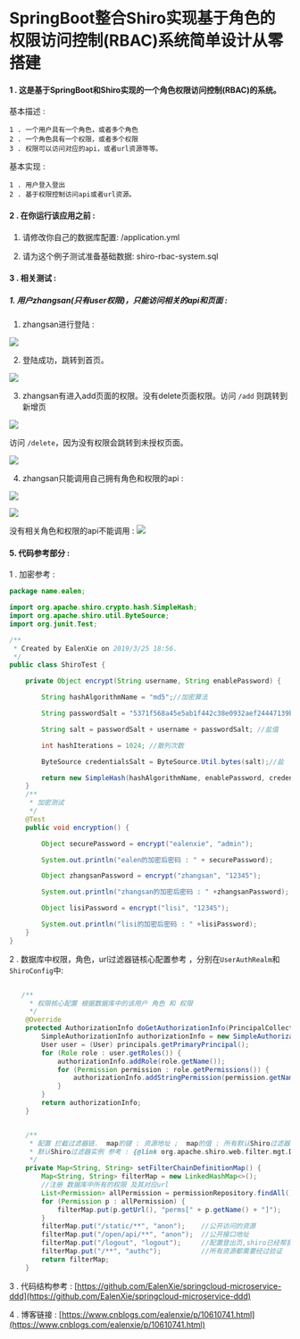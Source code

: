 SpringBoot整合Shiro实现基于角色的权限访问控制(RBAC)系统简单设计从零搭建
=================

#### 1 . 这是基于SpringBoot和Shiro实现的一个角色权限访问控制(RBAC)的系统。

基本描述 : 
    
    1 . 一个用户具有一个角色，或者多个角色
    2 . 一个角色具有一个权限，或者多个权限
    3 . 权限可以访问对应的api，或者url资源等等。

基本实现 : 

    1 . 用户登入登出
    2 . 基于权限控制访问api或者url资源。

#### 2 . 在你运行该应用之前 :

1. 请修改你自己的数据库配置: /application.yml


2. 请为这个例子测试准备基础数据: shiro-rbac-system.sql


#### 3 . 相关测试 : 

##### 1. 用户zhangsan(只有user权限)，只能访问相关的api和页面 : 
1. zhangsan进行登陆 :

![](https://img2018.cnblogs.com/blog/994599/201903/994599-20190328091643744-402886749.png)
    
2. 登陆成功，跳转到首页。

![](https://img2018.cnblogs.com/blog/994599/201903/994599-20190328091730165-1852880897.png)

3. zhangsan有进入add页面的权限。没有delete页面权限。访问 ``/add`` 则跳转到 新增页

![](https://img2018.cnblogs.com/blog/994599/201903/994599-20190328091843204-795382299.png)

访问 ``/delete``，因为没有权限会跳转到未授权页面。

![](https://img2018.cnblogs.com/blog/994599/201903/994599-20190328091934370-753707810.png)

4. zhangsan只能调用自己拥有角色和权限的api :

![](https://img2018.cnblogs.com/blog/994599/201903/994599-20190328094536849-2112103972.png)

![](https://img2018.cnblogs.com/blog/994599/201903/994599-20190328094635000-655674662.png)

没有相关角色和权限的api不能调用 : 
![](https://img2018.cnblogs.com/blog/994599/201903/994599-20190328095220095-1501717577.png)

#### 5. 代码参考部分 : 

1 . 加密参考 : 
```java
package name.ealen;

import org.apache.shiro.crypto.hash.SimpleHash;
import org.apache.shiro.util.ByteSource;
import org.junit.Test;

/**
 * Created by EalenXie on 2019/3/25 18:56.
 */
public class ShiroTest {

    private Object encrypt(String username, String enablePassword) {

        String hashAlgorithmName = "md5";//加密算法

        String passwordSalt = "5371f568a45e5ab1f442c38e0932aef24447139b";//密钥

        String salt = passwordSalt + username + passwordSalt; //盐值

        int hashIterations = 1024; //散列次数

        ByteSource credentialsSalt = ByteSource.Util.bytes(salt);//盐

        return new SimpleHash(hashAlgorithmName, enablePassword, credentialsSalt, hashIterations);
    }
    /**
     * 加密测试
     */
    @Test
    public void encryption() {

        Object securePassword = encrypt("ealenxie", "admin");

        System.out.println("ealen的加密后密码 : " + securePassword);

        Object zhangsanPassword = encrypt("zhangsan", "12345");

        System.out.println("zhangsan的加密后密码 : " +zhangsanPassword);

        Object lisiPassword = encrypt("lisi", "12345");

        System.out.println("lisi的加密后密码 : " +lisiPassword);
    }
}
```
2 . 数据库中权限，角色，url过滤器链核心配置参考 ，分别在`UserAuthRealm`和`ShiroConfig`中: 
```java

   /**
     * 权限核心配置 根据数据库中的该用户 角色 和 权限
     */
    @Override
    protected AuthorizationInfo doGetAuthorizationInfo(PrincipalCollection principals) {
        SimpleAuthorizationInfo authorizationInfo = new SimpleAuthorizationInfo();
        User user = (User) principals.getPrimaryPrincipal();
        for (Role role : user.getRoles()) {                                 //获取 角色
            authorizationInfo.addRole(role.getName());                      //添加 角色
            for (Permission permission : role.getPermissions()) {           //获取 权限
                authorizationInfo.addStringPermission(permission.getName());//添加 权限
            }
        }
        return authorizationInfo;
    }
```
```java

    /**
     * 配置 拦截过滤器链.  map的键 : 资源地址 ;  map的值 : 所有默认Shiro过滤器实例名
     * 默认Shiro过滤器实例 参考 : {@link org.apache.shiro.web.filter.mgt.DefaultFilter}
     */
    private Map<String, String> setFilterChainDefinitionMap() {
        Map<String, String> filterMap = new LinkedHashMap<>();
        //注册 数据库中所有的权限 及其对应url
        List<Permission> allPermission = permissionRepository.findAll();//数据库中查询所有权限
        for (Permission p : allPermission) {
            filterMap.put(p.getUrl(), "perms[" + p.getName() + "]");    //拦截器中注册所有的权限
        }
        filterMap.put("/static/**", "anon");    //公开访问的资源
        filterMap.put("/open/api/**", "anon");  //公开接口地址
        filterMap.put("/logout", "logout");     //配置登出页,shiro已经帮我们实现了跳转
        filterMap.put("/**", "authc");          //所有资源都需要经过验证
        return filterMap;
    }
```

3 . 代码结构参考 : [https://github.com/EalenXie/springcloud-microservice-ddd](https://github.com/EalenXie/springcloud-microservice-ddd)

4 . 博客链接 : [https://www.cnblogs.com/ealenxie/p/10610741.html](https://www.cnblogs.com/ealenxie/p/10610741.html)
